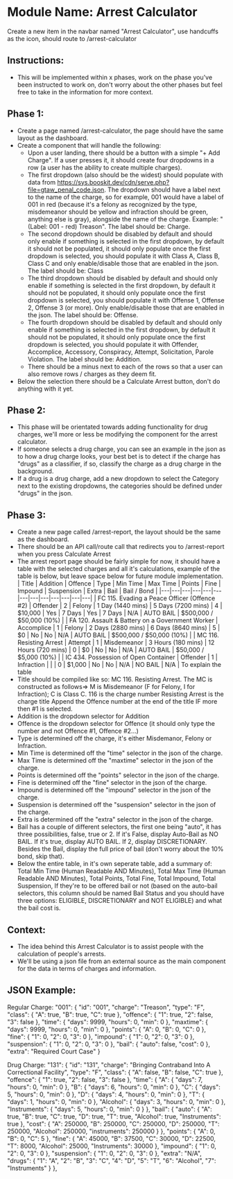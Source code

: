 # **Module Name**: Arrest Calculator

Create a new item in the navbar named "Arrest Calculator", use handcuffs as the icon, should route to /arrest-calculator

## Instructions:
- This will be implemented within x phases, work on the phase you've been instructed to work on, don't worry about the other phases but feel free to take in the information for more context.

## Phase 1:
- Create a page named /arrest-calculator, the page should have the same layout as the dashboard.
- Create a component that will handle the following:
    - Upon a user landing, there should be a button with a simple "+ Add Charge". If a user presses it, it should create four dropdowns in a row (a user has the ability to create multiple charges).
    - The first dropdown (also should be the widest) should populate with data from https://sys.booskit.dev/cdn/serve.php?file=gtaw_penal_code.json. The dropdown should have a label next to the name of the charge, so for example, 001 would have a label of 001 in red (because it's a felony as recognized by the type, misdemeanor should be yellow and infraction should be green, anything else is gray), alongside the name of the charge. Example: "(Label: 001 - red) Treason". The label should be: Charge.
    - The second dropdown should be disabled by default and should only enable if something is selected in the first dropdown, by default it should not be populated, it should only populate once the first dropdown is selected, you should populate it with Class A, Class B, Class C and only enable/disable those that are enabled in the json. The label should be: Class
    - The third dropdown should be disabled by default and should only enable if something is selected in the first dropdown, by default it should not be populated, it should only populate once the first dropdown is selected, you should populate it with Offense 1, Offense 2, Offense 3 (or more). Only enable/disable those that are enabled in the json. The label should be: Offense.
    - The fourth dropdown should be disabled by default and should only enable if something is selected in the first dropdown, by default it should not be populated, it should only populate once the first dropdown is selected, you should populate it with Offender, Accomplice, Accessory, Conspiracy, Attempt, Solicitation, Parole Violation. The label should be: Addition.
    - There should be a minus next to each of the rows so that a user can also remove rows / charges as they deem fit.
- Below the selection there should be a Calculate Arrest button, don't do anything with it yet.

## Phase 2:
- This phase will be orientated towards adding functionality for drug charges, we'll more or less be modifying the component for the arrest calculator.
- If someone selects a drug charge, you can see an example in the json as to how a drug charge looks, your best bet is to detect if the charge has "drugs" as a classifier, if so, classify the charge as a drug charge in the background.
- If a drug is a drug charge, add a new dropdown to select the Category next to the existing dropdowns, the categories should be defined under "drugs" in the json.

## Phase 3:
- Create a new page called /arrest-report, the layout should be the same as the dashboard.
- There should be an API call/route call that redirects you to /arrest-report when you press Calculate Arrest
- The arrest report page should be fairly simple for now, it should have a table with the selected charges and all it's calculations, example of the table is below, but leave space below for future module implementation.
| Title | Addition | Offence | Type | Min Time | Max Time | Points | Fine | Impound | Suspension | Extra | Bail | Bail / Bond |
|---|---|---|---|---|---|---|---|---|---|---|---|---|
| FC 115. Evading a Peace Officer (Offence #2) | Offender | 2 | Felony | 1 Day (1440 mins) | 5 Days (7200 mins) | 4 | $10,000 | Yes \| 7 Days | Yes \| 7 Days | N/A | AUTO BAIL | $500,000 / $50,000 (10%) |
| FA 120. Assault & Battery on a Government Worker | Accomplice | 1 | Felony | 2 Days (2880 mins) | 6 Days (8640 mins) | 5 | $0 | No | No | N/A | AUTO BAIL | $500,000 / $50,000 (10%) |
| MC 116. Resisting Arrest | Attempt | 1 | Misdemeanor | 3 Hours (180 mins) | 12 Hours (720 mins) | 0 | $0 | No | No | N/A | AUTO BAIL | $50,000 / $5,000 (10%) |
| IC 434. Possession of Open Container | Offender | 1 | Infraction | | | 0 | $1,000 | No | No | N/A | NO BAIL | N/A |
To explain the table
- Title should be compiled like so: MC 116. Resisting Arrest.
The MC is constructed as follows=> M is Misdemeanor (F for Felony, I for Infraction); C is Class C.
116 is the charge number
Resisting Arrest is the charge title
Append the Offence number at the end of the title IF more then #1 is selected.
- Addition is the dropdown selector for Addition
- Offence is the dropdown selector for Offence (it should only type the number and not Offence #1, Offence #2...)
- Type is determined off the charge, it's either Misdemanor, Felony or Infraction.
- Min Time is determined off the "time" selector in the json of the charge.
- Max Time is determined off the "maxtime" selector in the json of the charge.
- Points is determined off the "points" selector in the json of the charge.
- Fine is determined off the "fine" selector in the json of the charge.
- Impound is determined off the "impound" selector in the json of the charge.
- Suspension is determined off the "suspension" selector in the json of the charge.
- Extra is determined off the "extra" selector in the json of the charge.
- Bail has a couple of different selectors, the first one being "auto", it has three possibilities, false, true or 2. If it's False, display Auto-Bail as NO BAIL. If it's true, display AUTO BAIL. If 2, display DISCRETIONARY. Besides the Bail, display the full price of bail (don't worry about the 10% bond, skip that).
- Below the entire table, in it's own seperate table, add a summary of: Total Min Time (Human Readable AND Minutes), Total Max Time (Human Readable AND Minutes), Total Points, Total Fine, Total Impound, Total Suspension, If they're to be offered bail or not (based on the auto-bail selectors, this column should be named Bail Status and you should have three options: ELIGIBLE, DISCRETIONARY and NOT ELIGIBLE) and what the bail cost is.


## Context:
- The idea behind this Arrest Calculator is to assist people with the calculation of people's arrests.
- We'll be using a json file from an external source as the main component for the data in terms of charges and information.

## JSON Example:
Regular Charge:
"001": {
    "id": "001",
    "charge": "Treason",
    "type": "F",
    "class": {
        "A": true,
        "B": true,
        "C": true
    },
    "offence": {
        "1": true,
        "2": false,
        "3": false
    },
    "time": {
        "days": 9999,
        "hours": 0,
        "min": 0
    },
    "maxtime": {
        "days": 9999,
        "hours": 0,
        "min": 0
    },
    "points": {
        "A": 0,
        "B": 0,
        "C": 0
    },
    "fine": {
        "1": 0,
        "2": 0,
        "3": 0
    },
    "impound": {
        "1": 0,
        "2": 0,
        "3": 0
    },
    "suspension": {
        "1": 0,
        "2": 0,
        "3": 0
    },
    "bail": {
        "auto": false,
        "cost": 0
    },
    "extra": "Required Court Case"
}

Drug Charge:
"131": {
    "id": "131",
    "charge": "Bringing Contraband Into A Correctional Facility",
    "type": "F",
    "class": {
        "A": false,
        "B": false,
        "C": true
    },
    "offence": {
        "1": true,
        "2": false,
        "3": false
    },
    "time": {
        "A": {
            "days": 7,
            "hours": 0,
            "min": 0
        },
        "B": {
            "days": 6,
            "hours": 0,
            "min": 0
        },
        "C": {
            "days": 5,
            "hours": 0,
            "min": 0
        },
        "D": {
            "days": 4,
            "hours": 0,
            "min": 0
        },
        "T": {
            "days": 1,
            "hours": 0,
            "min": 0
        },
        "Alcohol": {
            "days": 3,
            "hours": 0,
            "min": 0
        },
        "Instruments": {
            "days": 5,
            "hours": 0,
            "min": 0
        }
    },
    "bail": {
        "auto": {
            "A": true,
            "B": true,
            "C": true,
            "D": true,
            "T": true,
            "Alcohol": true,
            "Instruments": true
        },
        "cost": {
            "A": 250000,
            "B": 250000,
            "C": 250000,
            "D": 250000,
            "T": 250000,
            "Alcohol": 250000,
            "instruments": 250000
        }
    },
    "points": {
        "A": 0,
        "B": 0,
        "C": 5
    },
    "fine": {
        "A": 45000,
        "B": 37500,
        "C": 30000,
        "D": 22500,
        "T": 8000,
        "Alcohol": 25000,
        "Instruments": 30000
    },
    "impound": {
        "1": 0,
        "2": 0,
        "3": 0
    },
    "suspension": {
        "1": 0,
        "2": 0,
        "3": 0
    },
    "extra": "N/A",
    "drugs": {
        "1": "A",
        "2": "B",
        "3": "C",
        "4": "D",
        "5": "T",
        "6": "Alcohol",
        "7": "Instruments"
    }
},